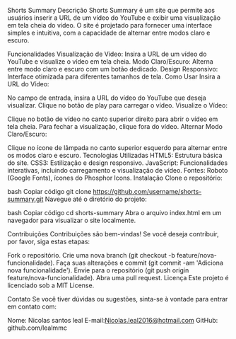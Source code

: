 

Shorts Summary
Descrição
Shorts Summary é um site que permite aos usuários inserir a URL de um vídeo do YouTube e exibir uma visualização em tela cheia do vídeo. O site é projetado para fornecer uma interface simples e intuitiva, com a capacidade de alternar entre modos claro e escuro.

Funcionalidades
Visualização de Vídeo: Insira a URL de um vídeo do YouTube e visualize o vídeo em tela cheia.
Modo Claro/Escuro: Alterna entre modo claro e escuro com um botão dedicado.
Design Responsivo: Interface otimizada para diferentes tamanhos de tela.
Como Usar
Insira a URL do Vídeo:

No campo de entrada, insira a URL do vídeo do YouTube que deseja visualizar.
Clique no botão de play para carregar o vídeo.
Visualize o Vídeo:

Clique no botão de vídeo no canto superior direito para abrir o vídeo em tela cheia.
Para fechar a visualização, clique fora do vídeo.
Alternar Modo Claro/Escuro:

Clique no ícone de lâmpada no canto superior esquerdo para alternar entre os modos claro e escuro.
Tecnologias Utilizadas
HTML5: Estrutura básica do site.
CSS3: Estilização e design responsivo.
JavaScript: Funcionalidades interativas, incluindo carregamento e visualização de vídeo.
Fontes: Roboto (Google Fonts), ícones do Phosphor Icons.
Instalação
Clone o repositório:

bash
Copiar código
git clone https://github.com/username/shorts-summary.git
Navegue até o diretório do projeto:

bash
Copiar código
cd shorts-summary
Abra o arquivo index.html em um navegador para visualizar o site localmente.

Contribuições
Contribuições são bem-vindas! Se você deseja contribuir, por favor, siga estas etapas:

Fork o repositório.
Crie uma nova branch (git checkout -b feature/nova-funcionalidade).
Faça suas alterações e commit (git commit -am 'Adiciona nova funcionalidade').
Envie para o repositório (git push origin feature/nova-funcionalidade).
Abra uma pull request.
Licença
Este projeto é licenciado sob a MIT License.

Contato
Se você tiver dúvidas ou sugestões, sinta-se à vontade para entrar em contato com:

Nome: Nicolas santos leal 
E-mail:Nicolas.leal2016@hotmail.com
GitHub: github.com/lealmmc

